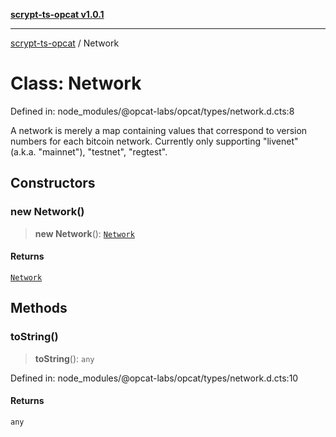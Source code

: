 [**scrypt-ts-opcat v1.0.1**](../README.md)

***

[scrypt-ts-opcat](../README.md) / Network

# Class: Network

Defined in: node\_modules/@opcat-labs/opcat/types/network.d.cts:8

A network is merely a map containing values that correspond to version
numbers for each bitcoin network. Currently only supporting "livenet"
(a.k.a. "mainnet"), "testnet", "regtest".

## Constructors

### new Network()

> **new Network**(): [`Network`](Network.md)

#### Returns

[`Network`](Network.md)

## Methods

### toString()

> **toString**(): `any`

Defined in: node\_modules/@opcat-labs/opcat/types/network.d.cts:10

#### Returns

`any`
